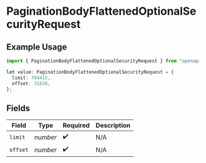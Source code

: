 # PaginationBodyFlattenedOptionalSecurityRequest

## Example Usage

```typescript
import { PaginationBodyFlattenedOptionalSecurityRequest } from "openapi/sdk/models/operations";

let value: PaginationBodyFlattenedOptionalSecurityRequest = {
  limit: 704415,
  offset: 31838,
};
```

## Fields

| Field              | Type               | Required           | Description        |
| ------------------ | ------------------ | ------------------ | ------------------ |
| `limit`            | *number*           | :heavy_check_mark: | N/A                |
| `offset`           | *number*           | :heavy_check_mark: | N/A                |